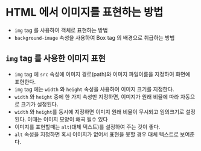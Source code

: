# HTML 에서 이미지를 표현하는 방법

- `img` tag 를 사용하여 객체로 표현하는 방법
- `background-image` 속성을 사용하여 Box tag 의 배경으로 취급하는 방법

## `img` tag 를 사용한 이미지 표현

- `img` tag 에 `src` 속성에 이미지 경로(path)와 이미지 파일이름을 지정하여 화면에 표현한다.
- `img` tag 에는 `width` 와 `height` 속성을 사용하여 이미지 크기를 지정한다.
- `width` 와 `height` 중에 한 가지 속성만 지정하면, 이미지가 원래 비율에 따라 자동으로 크기가 설정된다.
- `width` 와 `height`를 동시에 지정하면 이미지 원래 비율이 무시되고 임의크기로 설정된다. 이때는 이미지 모양이 왜곡 될수 있다
- 이미지를 표현할때는 `alt`(대체 택스트)를 설정하여 주는 것이 좋다.
- `alt` 속성을 지정하면 혹시 이미지가 없어서 표현을 못할 경우 대체 텍스트로 보여준다.
